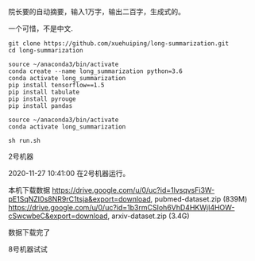 
院长要的自动摘要，输入1万字，输出二百字，生成式的。 

一个可惜，不是中文.


```
git clone https://github.com/xuehuiping/long-summarization.git
cd long-summarization
```

```
source ~/anaconda3/bin/activate
conda create --name long_summarization python=3.6
conda activate long_summarization
pip install tensorflow==1.5
pip install tabulate
pip install pyrouge
pip install pandas
```

```
source ~/anaconda3/bin/activate
conda activate long_summarization
```

```
sh run.sh 
```

2号机器

2020-11-27 10:41:00 在2号机器运行。

本机下载数据
https://drive.google.com/u/0/uc?id=1lvsqvsFi3W-pE1SqNZI0s8NR9rC1tsja&export=download, pubmed-dataset.zip (839M) 
https://drive.google.com/u/0/uc?id=1b3rmCSIoh6VhD4HKWjI4HOW-cSwcwbeC&export=download, arxiv-dataset.zip (3.4G)

数据下载完了



8号机器试试


